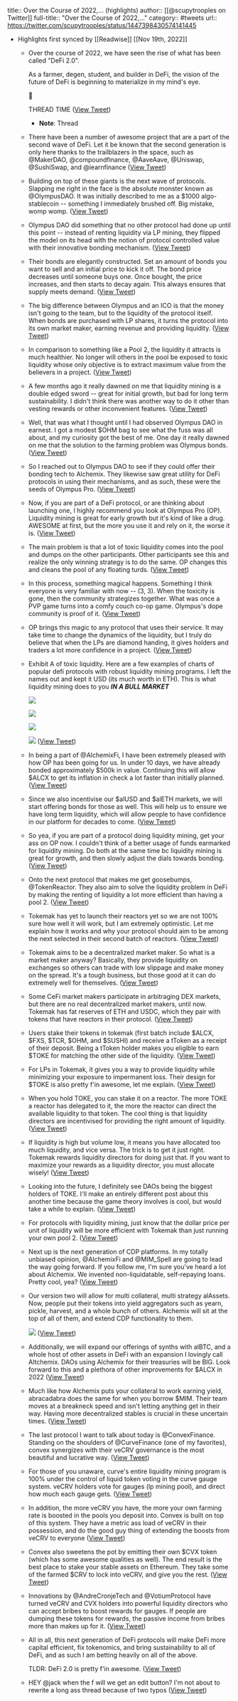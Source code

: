 title:: Over the Course of 2022,... (highlights)
author:: [[@scupytrooples on Twitter]]
full-title:: "Over the Course of 2022,..."
category:: #tweets
url:: https://twitter.com/scupytrooples/status/1447398430574141445

- Highlights first synced by [[Readwise]] [[Nov 19th, 2022]]
	- Over the course of 2022, we have seen the rise of what has been called "DeFi 2.0".
	  
	  As a farmer, degen, student, and builder in DeFi, the vision of the future of DeFi is beginning to materialize in my mind's eye.
	  
	  🥁
	  
	  THREAD TIME ([View Tweet](https://twitter.com/scupytrooples/status/1447398430574141445))
		- **Note**: Thread
	- There have been a number of awesome project that are a part of the second wave of DeFi. Let it be known that the second generation is only here thanks to the trailblazers in the space, such as @MakerDAO, @compoundfinance, @AaveAave, @Uniswap, @SushiSwap, and @iearnfinance ([View Tweet](https://twitter.com/scupytrooples/status/1447398432256118785))
	- Building on top of these giants is the next wave of protocols. Slapping me right in the face is the absolute monster known as @OlympusDAO. It was initially described to me as a $1000 algo-stablecoin -- something I immediately brushed off. Big mistake, womp womp. ([View Tweet](https://twitter.com/scupytrooples/status/1447398434080575488))
	- Olympus DAO did something that no other protocol had done up until this point -- instead of renting liquidity via LP mining, they flipped the model on its head with the notion of protocol controlled value with their innovative bonding mechanism. ([View Tweet](https://twitter.com/scupytrooples/status/1447398435842187267))
	- Their bonds are elegantly constructed. Set an amount of bonds you want to sell and an initial price to kick it off. The bond price decreases until someone buys one. Once bought, the price increases, and then starts to decay again. This always ensures that supply meets demand. ([View Tweet](https://twitter.com/scupytrooples/status/1447398437436022786))
	- The big difference between Olympus and an ICO is that the money isn't going to the team, but to the liquidity of the protocol itself. When bonds are purchased with LP shares, it turns the protocol into its own market maker, earning revenue and providing liquidity. ([View Tweet](https://twitter.com/scupytrooples/status/1447398439197675522))
	- In comparison to something like a Pool 2, the liquidity it attracts is much healthier. No longer will others in the pool be exposed to toxic liquidity whose only objective is to extract maximum value from the believers in a project. ([View Tweet](https://twitter.com/scupytrooples/status/1447398440770568193))
	- A few months ago it really dawned on me that liquidity mining is a double edged sword -- great for initial growth, but bad for long term sustainability. I didn't think there was another way to do it other than vesting rewards or other inconvenient features. ([View Tweet](https://twitter.com/scupytrooples/status/1447398442444091399))
	- Well, that was what I thought until I had observed Olympus DAO in earnest. I got a modest $OHM bag to see what the fuss was all about, and my curiosity got the best of me. One day it really dawned on me that the solution to the farming problem was Olympus bonds. ([View Tweet](https://twitter.com/scupytrooples/status/1447398444117553154))
	- So I reached out to Olympus DAO to see if they could offer their bonding tech to Alchemix. They likewise saw great utility for DeFi protocols in using their mechanisms, and as such, these were the seeds of Olympus Pro. ([View Tweet](https://twitter.com/scupytrooples/status/1447398445803737094))
	- Now, if you are part of a DeFi protocol, or are thinking about launching one, I highly recommend you look at Olympus Pro (OP). Liquidity mining is great for early growth but it's kind of like a drug. AWESOME at first, but the more you use it and rely on it, the worse it is. ([View Tweet](https://twitter.com/scupytrooples/status/1447398449146576903))
	- The main problem is that a lot of toxic liquidity comes into the pool and dumps on the other participants. Other participants see this and realize the only winning strategy is to do the same. OP changes this and cleans the pool of any floating turds. ([View Tweet](https://twitter.com/scupytrooples/status/1447398452271337473))
	- In this process, something magical happens. Something I think everyone is very familiar with now -- (3, 3). When the toxicity is gone, then the community strategizes together. What was once a PVP game turns into a comfy couch co-op game. Olympus's dope community is proof of it. ([View Tweet](https://twitter.com/scupytrooples/status/1447398453919698946))
	- OP brings this magic to any protocol that uses their service. It may take time to change the dynamics of the liquidity, but I truly do believe that when the LPs are diamond handing, it gives holders and traders a lot more confidence in a project. ([View Tweet](https://twitter.com/scupytrooples/status/1447398455718993922))
	- Exhibit A of toxic liquidity. Here are a few examples of charts of popular defi protocols with robust liquidity mining programs. I left the names out and kept it USD (its much worth in ETH). This is what liquidity mining does to you ***IN A BULL MARKET*** 
	  
	  ![](https://pbs.twimg.com/media/FBYnIatVkAMfjyT.png) 
	  
	  ![](https://pbs.twimg.com/media/FBYnIauVEAAFRPI.png) 
	  
	  ![](https://pbs.twimg.com/media/FBYnIa-UcAQl-Cz.png) 
	  
	  ![](https://pbs.twimg.com/media/FBYnIa5VQAUz1Mm.png) ([View Tweet](https://twitter.com/scupytrooples/status/1447398460316024838))
	- In being a part of @AlchemixFi, I have been extremely pleased with how OP has been going for us. In under 10 days, we have already bonded approximately $500k in value. Continuing this will allow $ALCX to get its inflation in check a lot faster than initially planned. ([View Tweet](https://twitter.com/scupytrooples/status/1447398462299856904))
	- Since we also incentivise our $alUSD and $alETH markets, we will start offering bonds for those as well. This will help us to ensure we have long term liquidity, which will allow people to have confidence in our platform for decades to come. ([View Tweet](https://twitter.com/scupytrooples/status/1447398463893762049))
	- So yea, if you are part of a protocol doing liquidity mining, get your ass on OP now. I couldn't think of a better usage of funds earmarked for liquidity mining. Do both at the same time bc liquidity mining is great for growth, and then slowly adjust the dials towards bonding. ([View Tweet](https://twitter.com/scupytrooples/status/1447398465600774144))
	- Onto the next protocol that makes me get goosebumps, @TokenReactor. They also aim to solve the liquidity problem in DeFi by making the renting of liquidity a lot more efficient than having a pool 2. ([View Tweet](https://twitter.com/scupytrooples/status/1447398467379208196))
	- Tokemak has yet to launch their reactors yet so we are not 100% sure how well it will work, but I am extremely optimistic. Let me explain how it works and why your protocol should aim to be among the next selected in their second batch of reactors. ([View Tweet](https://twitter.com/scupytrooples/status/1447398469040181248))
	- Tokemak aims to be a decentralized market maker. So what is a market maker anyway? Basically, they provide liquidity on exchanges so others can trade with low slippage and make money on the spread. It's a tough business, but those good at it can do extremely well for themselves. ([View Tweet](https://twitter.com/scupytrooples/status/1447398470659178499))
	- Some CeFi market makers participate in arbitraging DEX markets, but there are no real decentralized market makers, until now. Tokemak has fat reserves of ETH and USDC, which they pair with tokens that have reactors in their protocol. ([View Tweet](https://twitter.com/scupytrooples/status/1447398472311660548))
	- Users stake their tokens in tokemak (first batch include $ALCX, $FXS, $TCR, $OHM, and $SUSHI) and receive a tToken as a receipt of their deposit. Being a tToken holder makes you eligible to earn $TOKE for matching the other side of the liquidity. ([View Tweet](https://twitter.com/scupytrooples/status/1447398473955889156))
	- For LPs in Tokemak, it gives you a way to provide liquidity while minimizing your exposure to impermanent loss. Their design for $TOKE is also pretty f'in awesome, let me explain. ([View Tweet](https://twitter.com/scupytrooples/status/1447398475595857924))
	- When you hold TOKE, you can stake it on a reactor. The more TOKE a reactor has delegated to it, the more the reactor can direct the available liquidity to that token. The cool thing is that liquidity directors are incentivised for providing the right amount of liquidity. ([View Tweet](https://twitter.com/scupytrooples/status/1447398477332242445))
	- If liquidity is high but volume low, it means you have allocated too much liquidity, and vice versa. The trick is to get it just right. Tokemak rewards liquidity directors for doing just that. If you want to maximize your rewards as a liquidity director, you must allocate wisely! ([View Tweet](https://twitter.com/scupytrooples/status/1447398576179482624))
	- Looking into the future, I definitely see DAOs being the biggest holders of TOKE. I'll make an entirely different post about this another time because the game theory involves is cool, but would take a while to explain. ([View Tweet](https://twitter.com/scupytrooples/status/1447398692944678917))
	- For protocols with liquidity mining, just know that the dollar price per unit of liquidity will be more efficient with Tokemak than just running your own pool 2. ([View Tweet](https://twitter.com/scupytrooples/status/1447398748699512836))
	- Next up is the next generation of CDP platforms. In my totally unbiased opinion, @AlchemixFi and @MIM_Spell are going to lead the way going forward. If you follow me, I'm sure you've heard a lot about Alchemix. We invented non-liquidatable, self-repaying loans. Pretty cool, yea? ([View Tweet](https://twitter.com/scupytrooples/status/1447398816848613376))
	- Our version two will allow for multi collateral, multi strategy alAssets. Now, people put their tokens into yield aggregators such as yearn, pickle, harvest, and a whole bunch of others. Alchemix will sit at the top of all of them, and extend CDP functionality to them. 
	  
	  ![](https://pbs.twimg.com/media/FBYxoPmUcAEo7bh.png) ([View Tweet](https://twitter.com/scupytrooples/status/1447399276456206337))
	- Additionally, we will expand our offerings of synths with alBTC, and a whole host of other assets in DeFi with an expansion I lovingly call Altchemix. DAOs using Alchemix for their treasuries will be BIG. Look forward to this and a plethora of other improvements for $ALCX in 2022 ([View Tweet](https://twitter.com/scupytrooples/status/1447399278456934404))
	- Much like how Alchemix puts your collateral to work earning yield, abracadabra does the same for when you borrow $MIM. Their team moves at a breakneck speed and isn't letting anything get in their way. Having more decentralized stables is crucial in these uncertain times. ([View Tweet](https://twitter.com/scupytrooples/status/1447399280302456833))
	- The last protocol I want to talk about today is @ConvexFinance. Standing on the shoulders of @CurveFinance (one of my favorites), convex synergizes with their veCRV governance is the most beautiful and lucrative way. ([View Tweet](https://twitter.com/scupytrooples/status/1447399282248597506))
	- For those of you unaware, curve's entire liquidity mining program is 100% under the control of liquid token voting in the curve gauge system. veCRV holders vote for gauges (lp mining pool), and direct how much each gauge gets. ([View Tweet](https://twitter.com/scupytrooples/status/1447399284052140041))
	- In addition, the more veCRV you have, the more your own farming rate is boosted in the pools you deposit into. Convex is built on top of this system. They have a metric ass load of veCRV in their possession, and do the good guy thing of extending the boosts from veCRV to everyone ([View Tweet](https://twitter.com/scupytrooples/status/1447399286048575488))
	- Convex also sweetens the pot by emitting their own $CVX token (which has some awesome qualities as well). The end result is the best place to stake your stable assets on Ethereum. They take some of the farmed $CRV to lock into veCRV, and give you the rest. ([View Tweet](https://twitter.com/scupytrooples/status/1447399288015704068))
	- Innovations by @AndreCronjeTech and @VotiumProtocol have turned veCRV and CVX holders into powerful liquidity directors who can accept bribes to boost rewards for gauges. If people are dumping these tokens for rewards, the passive income from bribes more than makes up for it. ([View Tweet](https://twitter.com/scupytrooples/status/1447399289903218693))
	- All in all, this next generation of DeFi protocols will make DeFi more capital efficient, fix tokenomics, and bring sustainability to all of DeFi, and as such I am betting heavily on all of the above. 
	  
	  TLDR: DeFi 2.0 is pretty f'in awesome. ([View Tweet](https://twitter.com/scupytrooples/status/1447399291744444423))
	- HEY @jack when the f will we get an edit button? I'm not about to rewrite a long ass thread because of two typos ([View Tweet](https://twitter.com/scupytrooples/status/1447401779834994693))